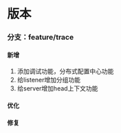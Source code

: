 # 版本

### 分支：feature/trace
#### 新增
1. 添加调试功能，分布式配置中心功能
2. 给listener增加分组功能
3. 给server增加head上下文功能
#### 优化
#### 修复
